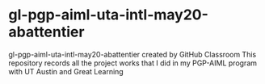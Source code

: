 # gl-pgp-aiml-uta-intl-may20-abattentier
gl-pgp-aiml-uta-intl-may20-abattentier created by GitHub Classroom
This repository records all the project works that I did in my PGP-AIML program with UT Austin and Great Learning
